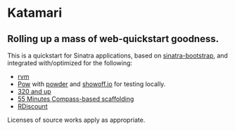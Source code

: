 # Katamari
## Rolling up a mass of web-quickstart goodness.

This is a quickstart for Sinatra applications, based on [sinatra-bootstrap](https://github.com/adamstac/sinatra-bootstrap), and integrated with/optimized for the following:

* <a href="http://beginrescueend.com/" title="RVM: Ruby Version Manager - RVM Ruby Version Manager - Documentation">rvm</a>
* <a href="http://pow.cx/" title="Pow: Zero-configuration Rack server for Mac OS X">Pow</a> with <a href="https://github.com/Rodreegez/powder">powder</a> and <a href="https://showoff.io/">showoff.io</a> for testing locally.
* <a href="http://stuffandnonsense.co.uk/projects/320andup/" title="320 and up">320 and up</a>
* <a href="http://opensource.55minutes.com/" title="opensource @ 55 Minutes: Java, Python and HTML5 goodies">55 Minutes Compass-based scaffolding</a>
* <a href="https://github.com/rtomayko/rdiscount/">RDiscount</a>
  
Licenses of source works apply as appropriate.
